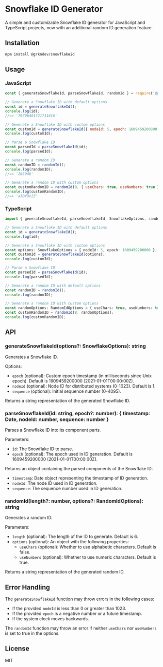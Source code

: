 # Snowflake ID Generator

A simple and customizable Snowflake ID generator for JavaScript and TypeScript projects, now with an additional random ID generation feature.

## Installation

```bash
npm install @grkndev/snowflakeid
```

## Usage

### JavaScript

```javascript
const { generateSnowflakeId, parseSnowflakeId, randomId } = require('@grkndev/snowflakeid');

// Generate a Snowflake ID with default options
const id = generateSnowflakeId();
console.log(id);
//=> '79796401721711616'

// Generate a Snowflake ID with custom options
const customId = generateSnowflakeId({ nodeId: 5, epoch: 1609459200000 });
console.log(customId);

// Parse a Snowflake ID
const parsedId = parseSnowflakeId(id);
console.log(parsedId);

// Generate a random ID
const randomID = randomId();
console.log(randomID);
//=> '283946'

// Generate a random ID with custom options
const customRandomID = randomId(8, { useChars: true, useNumbers: true });
console.log(customRandomID);
//=> 'a3Bf9x2Z'
```

### TypeScript

```typescript
import { generateSnowflakeId, parseSnowflakeId, SnowflakeOptions, randomId, RandomIdOptions } from '@grkndev/snowflakeid';

// Generate a Snowflake ID with default options
const id = generateSnowflakeId();
console.log(id);

// Generate a Snowflake ID with custom options
const options: SnowflakeOptions = { nodeId: 5, epoch: 1609459200000 };
const customId = generateSnowflakeId(options);
console.log(customId);

// Parse a Snowflake ID
const parsedId = parseSnowflakeId(id);
console.log(parsedId);

// Generate a random ID with default options
const randomID = randomId();
console.log(randomID);

// Generate a random ID with custom options
const randomOptions: RandomIdOptions = { useChars: true, useNumbers: true };
const customRandomID = randomId(8, randomOptions);
console.log(customRandomID);
```

## API

### generateSnowflakeId(options?: SnowflakeOptions): string

Generates a Snowflake ID.

Options:
- `epoch` (optional): Custom epoch timestamp (in milliseconds since Unix epoch). Default is 1609459200000 (2021-01-01T00:00:00Z).
- `nodeId` (optional): Node ID for distributed systems (0-1023). Default is 1.
- `sequence` (optional): Initial sequence number (0-4095).

Returns a string representation of the generated Snowflake ID.

### parseSnowflakeId(id: string, epoch?: number): { timestamp: Date, nodeId: number, sequence: number }

Parses a Snowflake ID into its component parts.

Parameters:
- `id`: The Snowflake ID to parse.
- `epoch` (optional): The epoch used in ID generation. Default is 1609459200000 (2021-01-01T00:00:00Z).

Returns an object containing the parsed components of the Snowflake ID:
- `timestamp`: Date object representing the timestamp of ID generation.
- `nodeId`: The node ID used in ID generation.
- `sequence`: The sequence number used in ID generation.

### randomId(length?: number, options?: RandomIdOptions): string

Generates a random ID.

Parameters:
- `length` (optional): The length of the ID to generate. Default is 6.
- `options` (optional): An object with the following properties:
  - `useChars` (optional): Whether to use alphabetic characters. Default is false.
  - `useNumbers` (optional): Whether to use numeric characters. Default is true.

Returns a string representation of the generated random ID.

## Error Handling

The `generateSnowflakeId` function may throw errors in the following cases:
- If the provided `nodeId` is less than 0 or greater than 1023.
- If the provided `epoch` is a negative number or a future timestamp.
- If the system clock moves backwards.

The `randomId` function may throw an error if neither `useChars` nor `useNumbers` is set to true in the options.

## License

MIT